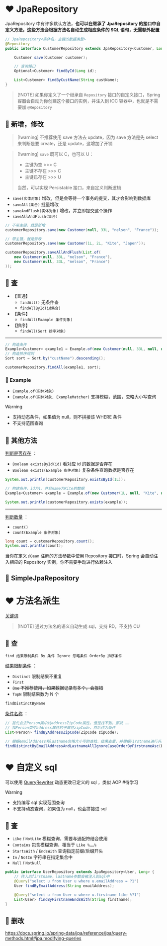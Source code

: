 
# ❤️ JpaRepository
JpaRepository 中有许多默认方法，**也可以在继承了 JpaRepository 的接口中自定义方法，这些方法会根据方法名自动生成相应条件的 SQL 语句，无需额外配置**

```java
// JpaRepository<实体名，主键的数据类型>
@Repository
public interface CustomerRepository extends JpaRepository<Customer, Long> {

    Customer save(Customer customer);

	// 查询接口
    Optional<Customer> findById(Long id);

    List<Customer> findByCustName(String custName);
}
```

> [!NOTE] 如果你定义了一个继承自 `Repository` 接口的自定义接口，Spring 容器会自动为你创建这个接口的实例，并注入到 IOC 容器中，也就是不需要加 `@Repository` 

## 💛 新增，修改

> [!warning] 不推荐使用 save 方法去 update，因为 save 方法是先 select 来判断是要 create，还是 update，这增加了开销

> [!warning] `save` 既可以 C，也可以 U：
> - 主键为空 >>> C
> - 主键不存在 >>> C
> - 主键已存在 >>> U
> 
> 当然，可以实现 Persistable 接口，来自定义判断逻辑

- `save(实体对象)` 增改，但是会等待一个事务的提交，其才会影响到数据库
- `saveAll(集合)` 批量增改
- `saveAndFlush(实体对象)` 增改，并立即提交这个操作
- `saveAllAndFlush(集合)` 

```java
// 不带主键，就是新增
customerRepository.save(new Customer(null, 33L, "nelson", "France"));

// 带主键，就是修改
customerRepository.save(new Customer(1L, 2L, "Kite", "Japen"));
```

```java
customerRepository.saveAllAndFlush(List.of(
	new Customer(null, 33L, "nelson", "France"),
	new Customer(null, 33L, "nelson", "France")
));
```

## 💛 查
- 【普通】
	- `findAll()` 无条件查
	- `findAllById(id集合)` 
- 【条件】
	- `findAll(Example 条件对象)` 
- 【排序】
	- `findAll(Sort 排序对象)` 

---

```java
// 构造条件
Example<Customer> example1 = Example.of(new Customer(null, 33L, null, null));  // null值不会作为条件拼接到where条件中
// 构造排序规则
Sort sort = Sort.by("custName").descending();

customerRepository.findAll(example1, sort);
```

### 💙 Example
- `Example.of(实体对象)` 
- `Example.of(实体对象, ExampleMatcher)` 支持模糊，范围，忽略大小写查询

> [!warning] 
> - 支持动态条件，如果值为 null，则不拼接该 WHERE 条件
> - 不支持范围查询

## 💛 其他方法
<u>判断是否存在</u> ：
- `Boolean existsById(id)` 看对应 id 的数据是否存在
- `Boolean exists(Example 条件对象)` 复杂条件查询数据是否存在

```java
System.out.println(customerRepository.existsById(1L));  
```

```java
// 构建条件，id为1，并且name为Kite的数据
Example<Customer> example = Example.of(new Customer(1L, null, "Kite", null));  

System.out.println(customerRepository.exists(example));  
```

---

<u>判断数量</u> ：
- `count()` 
- `count(Example 条件对象)`

```java
long count = customerRepository.count();
System.out.println(count);
```


当你在定义 `@Bean` 注解的方法参数中使用 Repository 接口时，Spring 会自动注入相应的 Repository 实例，你不需要手动进行依赖注入

## 💛 SimpleJpaRepository

# ❤️ 方法名派生
[关键词](https://docs.spring.io/spring-data/jpa/reference/repositories/query-keywords-reference.html#appendix.query.method.subject)

> [!NOTE] 通过方法名的语义自动生成 sql，支持 RD，不支持 CU

## 💛 查
`find 结果限制条件 By 条件 Ignore 忽略条件 OrderBy 排序条件`

<u>结果限制条件</u> ：
- `Distinct` 限制结果不重复
- `First` 
- ~~`One` 不推荐使用，如果数据记录有多个，会报错~~
- `TopN` 限制结果数为 N 个 

```java
findDistinctByName
```

<u>条件名称</u> ：

```java
// 首先会去Person类中找addressZipCode属性，但是找不到，那就 ……
// 找Person类中address属性的子属性zipCode，然后作为条件
List<Person> findByAddressZipCode(ZipCode zipCode);
```

```java
// 根据emailAddress和lastname忽略大小写的查找，结果去重，并根据Firstname进行升序排序
findDistinctByEmailAddressAndLastnameAllIgnoreCaseOrderByFirstnameAsc(EmailAddress emailAddress, String lastname)
```

# ❤️ 自定义 sql
可以使用 [QueryRewriter](https://docs.spring.io/spring-data/jpa/reference/jpa/query-methods.html#jpa.query-methods.query-rewriter) 动态更改已定义的 sql ，类似 AOP #待学习 

> [!warning] 
> - 支持编写 sql 实现范围查询
> - 不支持动态查询，如果值为 null，也会拼接进 sql

## 💛 查
- `Like` / `NotLike` 模糊查询，需要与通配符结合使用
- `Contains` 包含模糊查询，相当于 `Like %……%` 
- `StartsWith` / `EndsWith` 查询指定前缀/后缀开头
- `In` / `NotIn` 字符串在指定集合中
- `Null` / `NotNull` 

```java
public interface UserRepository extends JpaRepository<User, Long> {
    // 传入的firstname，lastname参数会被注入到sql中
	@Query("select u from User u where u.emailAddress = ?1")
	User findByEmailAddress(String emailAddress);

	@Query("select u from User u where u.firstname like %?1")
	List<User> findByFirstnameEndsWith(String firstname);
}
```

## 💛 删改
https://docs.spring.io/spring-data/jpa/reference/jpa/query-methods.html#jpa.modifying-queries
